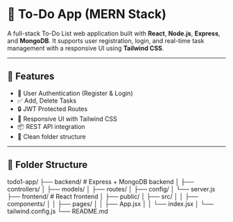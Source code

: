 # 📝 To-Do App (MERN Stack)

A full-stack To-Do List web application built with **React**, **Node.js**, **Express**, and **MongoDB**. It supports user registration, login, and real-time task management with a responsive UI using **Tailwind CSS**.

---

## 🚀 Features

- 👤 User Authentication (Register & Login)
- ✅ Add, Delete Tasks
- 🔒 JWT Protected Routes
- 💅 Responsive UI with Tailwind CSS
- 📦 REST API integration
- 📂 Clean folder structure

---

## 📁 Folder Structure

todo1-app/
├── backend/ # Express + MongoDB backend
│ ├── controllers/
│ ├── models/
│ ├── routes/
│ ├── config/
│ └── server.js
├── frontend/ # React frontend
│ ├── public/
│ ├── src/
│ │ ├── components/
│ │ ├── pages/
│ │ ├── App.jsx
│ │ └── index.jsx
│ └── tailwind.config.js
└── README.md

